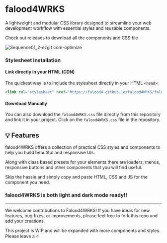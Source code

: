 # falood4WRKS

A lightweight and modular CSS library designed to streamline your web development workflow with essential styles and reusable components.

Check out releases to download all the components and CSS file

![Sequence01_2-ezgif com-optimize](https://github.com/user-attachments/assets/7f67560a-b963-47e2-9b8e-f5e85b0c0d59)

### Stylesheet Installation
#### Link directly in your HTML (CDN)

The quickest way is to include the stylesheet directly in your HTML `<head>`:

```html
<link rel="stylesheet" href="https://falood4.github.io/falood4WRKS/falood4WRKS.css">
```

#### Download Manually
You can also download the `falood4WRKS.css` file directly from this repository and link it in your project. Click on the `falood4WRKS.css` file in the repository.

## 💡 Features
falood4WRKS offers a collection of practical CSS styles and components to help you build beautiful and responsive UIs. 

Along with class based presets for your elements there are loaders, menus, responsive buttons and other components that you will find useful. 

Skip the hassle and simply copy and paste HTML, CSS and JS for the component you need.

### falood4WRKS is both light and dark mode ready!!

----

We welcome contributions to Falood4WRKS\! If you have ideas for new features, bug fixes, or improvements, please feel free to fork this repo and add your creations.

This project is WIP and will be expanded with more components and styles. Please leave a ⭐
